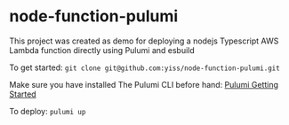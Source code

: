 # node-function-pulumi
This project was created as demo for deploying a nodejs Typescript AWS Lambda function directly using Pulumi and esbuild

To get started:
`git clone git@github.com:yiss/node-function-pulumi.git`

Make sure you have installed The Pulumi CLI before hand: [Pulumi Getting Started](https://www.pulumi.com/docs/clouds/aws/get-started/begin/)

To deploy:
`pulumi up`
